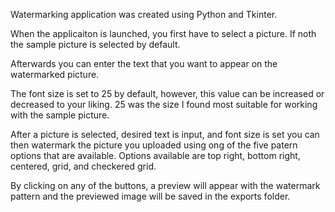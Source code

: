 Watermarking application was created using Python and Tkinter.

When the applicaiton is launched, you first have to select a picture. If noth the sample picture is selected by default.

Afterwards you can enter the text that you want to appear on the watermarked picture.

The font size is set to 25 by default, however, this value can be increased or decreased to your liking. 25 was the size I found most suitable for working with the sample picture.

After a picture is selected, desired text is input, and font size is set you can then watermark the picture you uploaded using ong of the five patern options that are available. Options available are top right, bottom right, centered, grid, and checkered grid.

By clicking on any of the buttons, a preview will appear with the watermark pattern and the previewed image will be saved in the exports folder.
